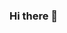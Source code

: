 ### Hi there 👋

<!--
**Kaushik-Kalesh/Kaushik-Kalesh** is a ✨ _special_ ✨ repository because its `README.md` (this file) appears on your GitHub profile.


- 🔭 I’m currently working on a Card-Game with react, and a geogebra clone
- 🌱 I’m currently learning nothing
- 👯 I’m looking to collaborate on web-dev, game-dev
- 🤔 I’m looking for help with nothing
- 💬 Ask me about web-dev, game-dev
- 📫 How to reach me: email: kaushikkalesh@gmail.com, discord: KDawg#8614
- 😄 Pronouns: He/Him
- ⚡ Fun fact: I love Coding, Gaming, Music and playing Sports
-->
